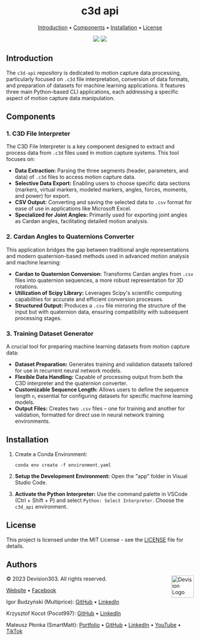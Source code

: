 <h1 align="center">c3d api</h1>

<p align="center">
  <a href="#introduction">Introduction</a> •
  <a href="#components">Components</a> •
  <a href="#installation">Installation</a> •
  <a href="#license">License</a>
</p>

<p align="center">
  <img src="https://img.shields.io/badge/License-MIT-yellow.svg" />
  <img src="https://img.shields.io/badge/Authors-Devision303-red" />
</p>


## Introduction
The `c3d-api` repository is dedicated to motion capture data processing, particularly focused on `.c3d` file interpretation, conversion of data formats, and preparation of datasets for machine learning applications. It features three main Python-based CLI applications, each addressing a specific aspect of motion capture data manipulation.


## Components
### 1. C3D File Interpreter
The C3D File Interpreter is a key component designed to extract and process data from `.c3d` files used in motion capture systems. This tool focuses on:

- **Data Extraction:** Parsing the three segments (header, parameters, and data) of `.c3d` files to access motion capture data.
- **Selective Data Export:** Enabling users to choose specific data sections (markers, virtual markers, modeled markers, angles, forces, moments, and power) for export.
- **CSV Output:** Converting and saving the selected data to `.csv` format for ease of use in applications like Microsoft Excel.
- **Specialized for Joint Angles:** Primarily used for exporting joint angles as Cardan angles, facilitating detailed motion analysis.

### 2. Cardan Angles to Quaternions Converter
This application bridges the gap between traditional angle representations and modern quaternion-based methods used in advanced motion analysis and machine learning:

- **Cardan to Quaternion Conversion:** Transforms Cardan angles from `.csv` files into quaternion sequences, a more robust representation for 3D rotations.
- **Utilization of Scipy Library:** Leverages Scipy's scientific computing capabilities for accurate and efficient conversion processes.
- **Structured Output:** Produces a `.csv` file mirroring the structure of the input but with quaternion data, ensuring compatibility with subsequent processing stages.

### 3. Training Dataset Generator
A crucial tool for preparing machine learning datasets from motion capture data:

- **Dataset Preparation:** Generates training and validation datasets tailored for use in recurrent neural network models.
- **Flexible Data Handling:** Capable of processing output from both the C3D interpreter and the quaternion converter.
- **Customizable Sequence Length:** Allows users to define the sequence length `n`, essential for configuring datasets for specific machine learning models.
- **Output Files:** Creates two `.csv` files – one for training and another for validation, formatted for direct use in neural network training environments.


## Installation
1. Create a Conda Environment:
   ```
   conda env create -f environment.yaml
   ```

2. **Setup the Development Environment:**
   Open the "app" folder in Visual Studio Code.

3. **Activate the Python Interpreter:**
   Use the command palette in VSCode (Ctrl + Shift + P) and select `Python: Select Interpreter`. Choose the `c3d_api` environment.


## License
This project is licensed under the MIT License - see the [LICENSE](LICENSE) file for details.

## Authors
&copy; 2023 Devision303. All rights reserved.
<a href="https://devision303.pl/">
    <img src="https://smartmatt.pl/github/devision-logo.png" title="Devision Logo" align="right" width="60" />
</a>

<p align="left">
  <a href="https://devision303.pl/">Website</a> •
  <a href="https://www.facebook.com/Dywizjon303Polakposting">Facebook</a>
</p>

<p align="left">
  Igor Budzyński (Multiprice):
  <a href="https://github.com/MultiPrice">GitHub</a> •
  <a href="https://www.linkedin.com/in/igor-budzy%C5%84ski-48b650214/">LinkedIn</a>
</p>

<p align="left">
  Krzysztof Kocot (Pocot997):
  <a href="https://github.com/pocot997">GitHub</a> •
  <a href="https://www.linkedin.com/in/%CC%B6m%CC%B6g%CC%B6r%CC%B6-in%C5%BC-krzysztof-kocot-9b0b62140/">LinkedIn</a>
</p>

<p align="left">
  Mateusz Płonka (SmartMatt):
  <a href="https://smartmatt.pl/">Portfolio</a> •
  <a href="https://github.com/SmartMaatt">GitHub</a> •
  <a href="https://www.linkedin.com/in/mateusz-p%C5%82onka-328a48214/">LinkedIn</a> •
  <a href="https://www.youtube.com/user/SmartHDesigner">YouTube</a> •
  <a href="https://www.tiktok.com/@smartmaatt">TikTok</a>
</p>
